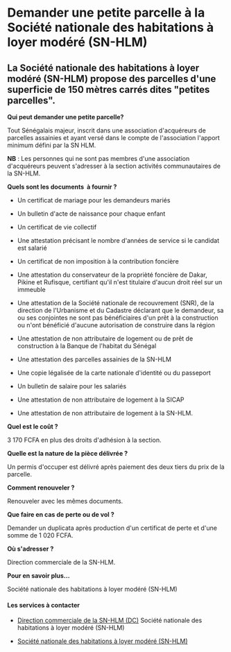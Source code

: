 # Demander une petite parcelle à la Société nationale des habitations à loyer modéré (SN-HLM)

La Société nationale des habitations à loyer modéré (SN-HLM) propose des parcelles d'une superficie de 150 mètres carrés dites "petites parcelles".
---------------------------------------------------------------------------------------------------------------------------------------------------

**Qui peut demander une petite parcelle?**

Tout Sénégalais majeur, inscrit dans une association d'acquéreurs de parcelles assainies et ayant versé dans le compte de l'association l'apport minimum défini par la SN HLM.

**NB** : Les personnes qui ne sont pas membres d'une association d'acquéreurs peuvent s'adresser à la section activités communautaires de la SN-HLM.  
  
**Quels sont les documents  à fournir ?**

*   Un certificat de mariage pour les demandeurs mariés
*   Un bulletin d'acte de naissance pour chaque enfant
*   Un certificat de vie collectif
*   Une attestation précisant le nombre d'années de service si le candidat est salarié
*   Un certificat de non imposition à la contribution foncière
*   Une attestation du conservateur de la proprièté foncière de Dakar, Pikine et Rufisque, certifiant qu'il n'est titulaire d'aucun droit réel sur un immeuble
*   Une attestation de la Société nationale de recouvrement (SNR), de la direction de l'Urbanisme et du Cadastre déclarant que le demandeur, sa ou ses conjointes ne sont pas bénéficiaires d'un prêt à la construction ou n'ont bénéficié d'aucune autorisation de construire dans la région  
    
*   Une attestation de non attributaire de logement ou de prêt de construction à la Banque de l'habitat du Sénégal
*   Une attestation des parcelles assainies de la SN-HLM
*   Une copie légalisée de la carte nationale d'identité ou du passeport 
*   Un bulletin de salaire pour les salariés
*   Une attestation de non attributaire de logement à la SICAP
*   Une attestation de non attributaire de logement à la SN-HLM.

**Quel est le coût ?**

3 170 FCFA en plus des droits d'adhésion à la section.  

**Quelle est la nature de la pièce délivrée ?**  

Un permis d'occuper est délivré après paiement des deux tiers du prix de la parcelle.  

**Comment renouveler ?**

Renouveler avec les mêmes documents.  
  
**Que faire en cas de perte ou de vol ?**

Demander un duplicata après production d'un certificat de perte et d'une somme de 1 020 FCFA.  

**Où s'adresser ?**

Direction commerciale de la SN-HLM.  
  
**Pour en savoir plus...**  
  
Société nationale des habitations à loyer modéré (SN-HLM)

#### Les services à contacter

*   [Direction commerciale de la SN-HLM (DC)](../../../services/direction-commerciale-de-la-sn-hlm-dc.md) Société nationale des habitations à loyer modéré (SN-HLM)  
    
*   [Société nationale des habitations à loyer modéré (SN-HLM)](../../../services/societe-nationale-des-habitations-a-loyer-modere-sn-hlm.md)